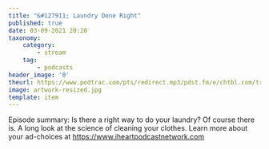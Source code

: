 ```yaml
---
title: "&#127911; Laundry Done Right"
published: true
date: 03-09-2021 20:20
taxonomy:
    category:
        - stream
    tag:
        - podcasts
header_image: '0'
theurl: https://www.podtrac.com/pts/redirect.mp3/pdst.fm/e/chtbl.com/track/39E17/traffic.megaphone.fm/HSW7200510859.mp3?updated=1627678880
image: artwork-resized.jpg
template: item
--- 
```

Episode summary: Is there a right way to do your laundry? Of course there is. A long look at the science of cleaning your clothes. Learn more about your ad-choices at https://www.iheartpodcastnetwork.com
